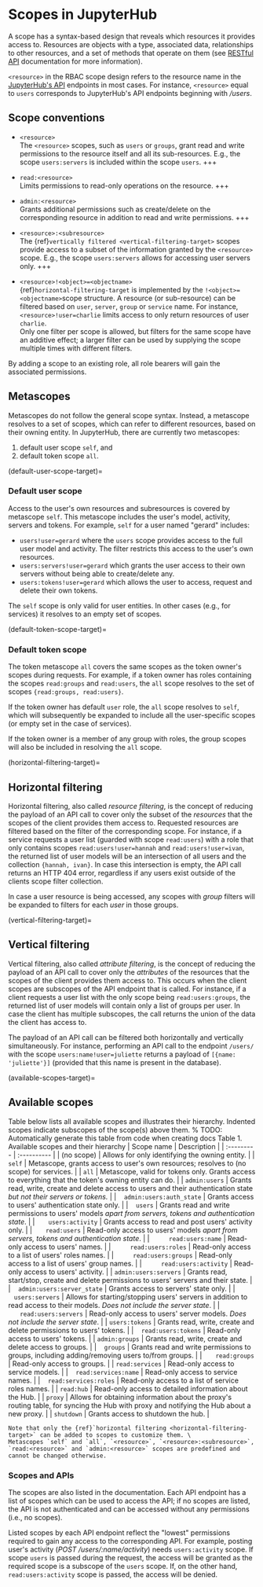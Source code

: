 # Scopes in JupyterHub

A scope has a syntax-based design that reveals which resources it provides access to. Resources are objects with a type, associated data, relationships to other resources, and a set of methods that operate on them (see [RESTful API](https://restful-api-design.readthedocs.io/en/latest/resources.html) documentation for more information).

`<resource>` in the RBAC scope design refers to the resource name in the [JupyterHub's API](../reference/rest-api.rst) endpoints in most cases. For instance, `<resource>` equal to `users` corresponds to JupyterHub's API endpoints beginning with _/users_.

## Scope conventions

- `<resource>` \
  The `<resource>` scopes, such as `users` or `groups`, grant read and write permissions to the resource itself and all its sub-resources. E.g., the scope `users:servers` is included within the scope `users`.
  +++

- `read:<resource>` \
  Limits permissions to read-only operations on the resource.
  +++

- `admin:<resource>` \
  Grants additional permissions such as create/delete on the corresponding resource in addition to read and write permissions.
  +++

- `<resource>:<subresource>` \
  The {ref}`vertically filtered <vertical-filtering-target>` scopes provide access to a subset of the information granted by the `<resource>` scope. E.g., the scope `users:servers` allows for accessing user servers only.
  +++

- `<resource>!<object>=<objectname>` \
  {ref}`horizontal-filtering-target` is implemented by the `!<object>=<objectname>`scope structure. A resource (or sub-resource) can be filtered based on `user`, `server`, `group` or `service` name. For instance, `<resource>!user=charlie` limits access to only return resources of user `charlie`. \
  Only one filter per scope is allowed, but filters for the same scope have an additive effect; a larger filter can be used by supplying the scope multiple times with different filters.

By adding a scope to an existing role, all role bearers will gain the associated permissions.

## Metascopes

Metascopes do not follow the general scope syntax. Instead, a metascope resolves to a set of scopes, which can refer to different resources, based on their owning entity. In JupyterHub, there are currently two metascopes:

1. default user scope `self`, and
2. default token scope `all`.

(default-user-scope-target)=

### Default user scope

Access to the user's own resources and subresources is covered by metascope `self`. This metascope includes the user's model, activity, servers and tokens. For example, `self` for a user named "gerard" includes:

- `users!user=gerard` where the `users` scope provides access to the full user model and activity. The filter restricts this access to the user's own resources.
- `users:servers!user=gerard` which grants the user access to their own servers without being able to create/delete any.
- `users:tokens!user=gerard` which allows the user to access, request and delete their own tokens.

The `self` scope is only valid for user entities. In other cases (e.g., for services) it resolves to an empty set of scopes.

(default-token-scope-target)=

### Default token scope

The token metascope `all` covers the same scopes as the token owner's scopes during requests. For example, if a token owner has roles containing the scopes `read:groups` and `read:users`, the `all` scope resolves to the set of scopes `{read:groups, read:users}`.

If the token owner has default `user` role, the `all` scope resolves to `self`, which will subsequently be expanded to include all the user-specific scopes (or empty set in the case of services).

If the token owner is a member of any group with roles, the group scopes will also be included in resolving the `all` scope.

(horizontal-filtering-target)=

## Horizontal filtering

Horizontal filtering, also called _resource filtering_, is the concept of reducing the payload of an API call to cover only the subset of the _resources_ that the scopes of the client provides them access to.
Requested resources are filtered based on the filter of the corresponding scope. For instance, if a service requests a user list (guarded with scope `read:users`) with a role that only contains scopes `read:users!user=hannah` and `read:users!user=ivan`, the returned list of user models will be an intersection of all users and the collection `{hannah, ivan}`. In case this intersection is empty, the API call returns an HTTP 404 error, regardless if any users exist outside of the clients scope filter collection.

In case a user resource is being accessed, any scopes with _group_ filters will be expanded to filters for each _user_ in those groups.

(vertical-filtering-target)=

## Vertical filtering

Vertical filtering, also called _attribute filtering_, is the concept of reducing the payload of an API call to cover only the _attributes_ of the resources that the scopes of the client provides them access to. This occurs when the client scopes are subscopes of the API endpoint that is called.
For instance, if a client requests a user list with the only scope being `read:users:groups`, the returned list of user models will contain only a list of groups per user.
In case the client has multiple subscopes, the call returns the union of the data the client has access to.

The payload of an API call can be filtered both horizontally and vertically simultaneously. For instance, performing an API call to the endpoint `/users/` with the scope `users:name!user=juliette` returns a payload of `[{name: 'juliette'}]` (provided that this name is present in the database).

(available-scopes-target)=

## Available scopes

Table below lists all available scopes and illustrates their hierarchy. Indented scopes indicate subscopes of the scope(s) above them.
% TODO: Automatically generate this table from code when creating docs
Table 1. Available scopes and their hierarchy
| Scope name | Description |
| :--------- | :---------- |
| (no scope) | Allows for only identifying the owning entity. |
| `self` | Metascope, grants access to user's own resources; resolves to (no scope) for services. |
| `all` | Metascope, valid for tokens only. Grants access to everything that the token's owning entity can do. |
| `admin:users` | Grants read, write, create and delete access to users and their authentication state _but not their servers or tokens._ |
| &nbsp;&nbsp;&nbsp;`admin:users:auth_state` | Grants access to users' authentication state only. |
| &nbsp;&nbsp;&nbsp;`users` | Grants read and write permissions to users' models _apart from servers, tokens and authentication state_. |
| &nbsp;&nbsp;&nbsp;&nbsp;&nbsp;&nbsp;`users:activity` | Grants access to read and post users' activity only. |
| &nbsp;&nbsp;&nbsp;&nbsp;&nbsp;&nbsp;`read:users` | Read-only access to users' models _apart from servers, tokens and authentication state_. |
| &nbsp;&nbsp;&nbsp;&nbsp;&nbsp;&nbsp;&nbsp;&nbsp;&nbsp;`read:users:name` | Read-only access to users' names. |
| &nbsp;&nbsp;&nbsp;&nbsp;&nbsp;&nbsp;&nbsp;&nbsp;&nbsp;`read:users:roles` | Read-only access to a list of users' roles names. |
| &nbsp;&nbsp;&nbsp;&nbsp;&nbsp;&nbsp;&nbsp;&nbsp;&nbsp;`read:users:groups` | Read-only access to a list of users' group names. |
| &nbsp;&nbsp;&nbsp;&nbsp;&nbsp;&nbsp;&nbsp;&nbsp;&nbsp;`read:users:activity` | Read-only access to users' activity. |
| `admin:users:servers` | Grants read, start/stop, create and delete permissions to users' servers and their state. |
| &nbsp;&nbsp;&nbsp;`admin:users:server_state` | Grants access to servers' state only. |
| &nbsp;&nbsp;&nbsp;`users:servers` | Allows for starting/stopping users' servers in addition to read access to their models. _Does not include the server state_. |
| &nbsp;&nbsp;&nbsp;&nbsp;&nbsp;&nbsp;`read:users:servers` | Read-only access to users' server models. _Does not include the server state_. |
| `users:tokens` | Grants read, write, create and delete permissions to users' tokens. |
| &nbsp;&nbsp;&nbsp;`read:users:tokens` | Read-only access to users' tokens. |
| `admin:groups` | Grants read, write, create and delete access to groups. |
| &nbsp;&nbsp;&nbsp;`groups` | Grants read and write permissions to groups, including adding/removing users to/from groups. |
| &nbsp;&nbsp;&nbsp;&nbsp;&nbsp;&nbsp;`read:groups` | Read-only access to groups. |
| `read:services` | Read-only access to service models. |
| &nbsp;&nbsp;&nbsp;`read:services:name` | Read-only access to service names. |
| &nbsp;&nbsp;&nbsp;`read:services:roles` | Read-only access to a list of service roles names. |
| `read:hub` | Read-only access to detailed information about the Hub. |
| `proxy` | Allows for obtaining information about the proxy's routing table, for syncing the Hub with proxy and notifying the Hub about a new proxy. |
| `shutdown` | Grants access to shutdown the hub. |

```{Caution}
Note that only the {ref}`horizontal filtering <horizontal-filtering-target>` can be added to scopes to customize them. \
Metascopes `self` and `all`, `<resource>`, `<resource>:<subresource>`, `read:<resource>` and `admin:<resource>` scopes are predefined and cannot be changed otherwise.
```

### Scopes and APIs

The scopes are also listed in the [](../reference/rest-api.rst) documentation. Each API endpoint has a list of scopes which can be used to access the API; if no scopes are listed, the API is not authenticated and can be accessed without any permissions (i.e., no scopes).

Listed scopes by each API endpoint reflect the "lowest" permissions required to gain any access to the corresponding API. For example, posting user's activity (_POST /users/:name/activity_) needs `users:activity` scope. If scope `users` is passed during the request, the access will be granted as the required scope is a subscope of the `users` scope. If, on the other hand, `read:users:activity` scope is passed, the access will be denied.
